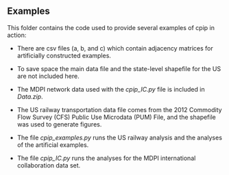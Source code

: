 ## Examples

This folder contains the code used to provide several examples of cpip in action:

* There are csv files (a, b, and c) which contain adjacency matrices for artificially constructed examples.

* To save space the main data file and the state-level shapefile for the US are not included here.

* The MDPI network data used with the *cpip_IC.py* file is included in *Data.zip*.

* The US railway transportation data file comes from the 2012 Commodity Flow Survey (CFS) Public Use Microdata (PUM) File, and the shapefile was used to generate figures.

* The file *cpip_examples.py* runs the US railway analysis and the analyses of the artificial examples.

* The file *cpip_IC.py* runs the analyses for the MDPI international collaboration data set.

